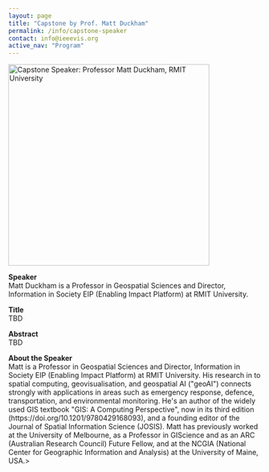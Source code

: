 ```yaml
---
layout: page 
title: "Capstone by Prof. Matt Duckham"
permalink: /info/capstone-speaker 
contact: info@ieeevis.org 
active_nav: "Program"
---
```


<img src="/year/2023/assets/carousel/matt-duckham.jpeg"
alt="Capstone Speaker: Professor Matt Duckham, RMIT University" 
style="height:400px"
/>
<br/>

<p><b>Speaker</b> <br/>Matt Duckham is a Professor in Geospatial Sciences and Director, Information in Society EIP (Enabling Impact Platform) at RMIT University. 
</p>

<p><b>Title</b> <br/>TBD
</p>

<p><b>Abstract</b> <br/>
TBD
</p>

<p><b>About the Speaker</b><br/>Matt is a Professor in Geospatial Sciences and Director, Information in Society EIP (Enabling Impact Platform) at RMIT University. His research in to spatial computing, geovisualisation, and geospatial AI ("geoAI") connects strongly with applications in areas such as emergency response, defence, transportation, and environmental monitoring. He's an author of the widely used GIS textbook "GIS: A Computing Perspective", now in its third edition (https://doi.org/10.1201/9780429168093), and a founding editor of the Journal of Spatial Information Science (JOSIS). Matt has previously worked at the University of Melbourne, as a Professor in GIScience and as an ARC (Australian Research Council) Future Fellow, and at the NCGIA (National Center for Geographic Information and Analysis) at the University of Maine, USA.>
